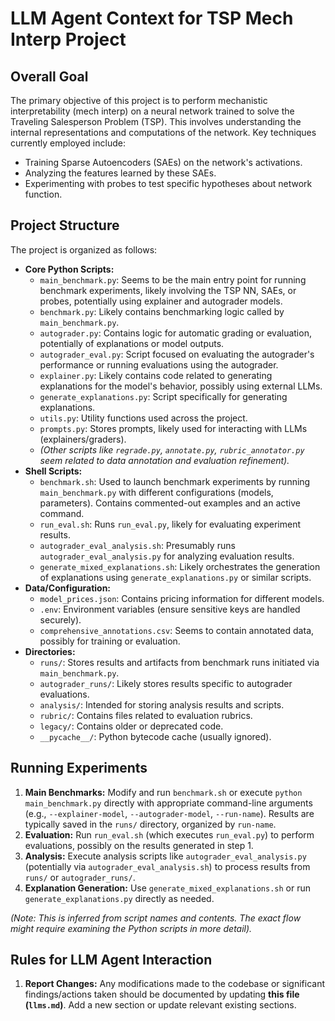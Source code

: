 # LLM Agent Context for TSP Mech Interp Project

## Overall Goal

The primary objective of this project is to perform mechanistic interpretability (mech interp) on a neural network trained to solve the Traveling Salesperson Problem (TSP). This involves understanding the internal representations and computations of the network. Key techniques currently employed include:

*   Training Sparse Autoencoders (SAEs) on the network's activations.
*   Analyzing the features learned by these SAEs.
*   Experimenting with probes to test specific hypotheses about network function.

## Project Structure

The project is organized as follows:

*   **Core Python Scripts:**
    *   `main_benchmark.py`: Seems to be the main entry point for running benchmark experiments, likely involving the TSP NN, SAEs, or probes, potentially using explainer and autograder models.
    *   `benchmark.py`: Likely contains benchmarking logic called by `main_benchmark.py`.
    *   `autograder.py`: Contains logic for automatic grading or evaluation, potentially of explanations or model outputs.
    *   `autograder_eval.py`: Script focused on evaluating the autograder's performance or running evaluations using the autograder.
    *   `explainer.py`: Likely contains code related to generating explanations for the model's behavior, possibly using external LLMs.
    *   `generate_explanations.py`: Script specifically for generating explanations.
    *   `utils.py`: Utility functions used across the project.
    *   `prompts.py`: Stores prompts, likely used for interacting with LLMs (explainers/graders).
    *   *(Other scripts like `regrade.py`, `annotate.py`, `rubric_annotator.py` seem related to data annotation and evaluation refinement).*
*   **Shell Scripts:**
    *   `benchmark.sh`: Used to launch benchmark experiments by running `main_benchmark.py` with different configurations (models, parameters). Contains commented-out examples and an active command.
    *   `run_eval.sh`: Runs `run_eval.py`, likely for evaluating experiment results.
    *   `autograder_eval_analysis.sh`: Presumably runs `autograder_eval_analysis.py` for analyzing evaluation results.
    *   `generate_mixed_explanations.sh`: Likely orchestrates the generation of explanations using `generate_explanations.py` or similar scripts.
*   **Data/Configuration:**
    *   `model_prices.json`: Contains pricing information for different models.
    *   `.env`: Environment variables (ensure sensitive keys are handled securely).
    *   `comprehensive_annotations.csv`: Seems to contain annotated data, possibly for training or evaluation.
*   **Directories:**
    *   `runs/`: Stores results and artifacts from benchmark runs initiated via `main_benchmark.py`.
    *   `autograder_runs/`: Likely stores results specific to autograder evaluations.
    *   `analysis/`: Intended for storing analysis results and scripts.
    *   `rubric/`: Contains files related to evaluation rubrics.
    *   `legacy/`: Contains older or deprecated code.
    *   `__pycache__/`: Python bytecode cache (usually ignored).

## Running Experiments

1.  **Main Benchmarks:** Modify and run `benchmark.sh` or execute `python main_benchmark.py` directly with appropriate command-line arguments (e.g., `--explainer-model`, `--autograder-model`, `--run-name`). Results are typically saved in the `runs/` directory, organized by `run-name`.
2.  **Evaluation:** Run `run_eval.sh` (which executes `run_eval.py`) to perform evaluations, possibly on the results generated in step 1.
3.  **Analysis:** Execute analysis scripts like `autograder_eval_analysis.py` (potentially via `autograder_eval_analysis.sh`) to process results from `runs/` or `autograder_runs/`.
4.  **Explanation Generation:** Use `generate_mixed_explanations.sh` or run `generate_explanations.py` directly as needed.

*(Note: This is inferred from script names and contents. The exact flow might require examining the Python scripts in more detail).*

## Rules for LLM Agent Interaction

1.  **Report Changes:** Any modifications made to the codebase or significant findings/actions taken should be documented by updating **this file (`llms.md`)**. Add a new section or update relevant existing sections.
